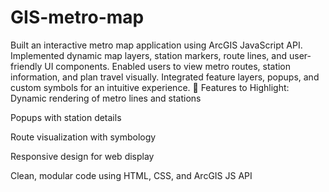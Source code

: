 # GIS-metro-map
Built an interactive metro map application using ArcGIS JavaScript API. Implemented dynamic map layers, station markers, route lines, and user-friendly UI components. Enabled users to view metro routes, station information, and plan travel visually. Integrated feature layers, popups, and custom symbols for an intuitive experience.
📌 Features to Highlight:
Dynamic rendering of metro lines and stations

Popups with station details

Route visualization with symbology

Responsive design for web display

Clean, modular code using HTML, CSS, and ArcGIS JS API

